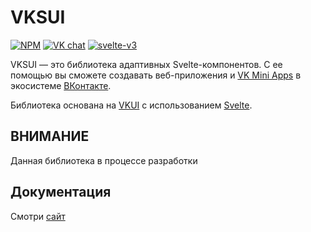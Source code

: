 # VKSUI

[![NPM][npm]][npm-url]
[![VK chat][chat]][chat-url]
[![svelte-v3][svelte]][svelte-url]

VKSUI — это библиотека адаптивных Svelte-компонентов. С ее помощью вы сможете
создавать веб-приложения и
[VK Mini Apps](https://vk.com/miniapps) в экосистеме [ВКонтакте](https://vk.com).

Библиотека основана на [VKUI](https://vkcom.github.io/VKUI/) с использованием
[Svelte](https://svelte.dev/).

## ВНИМАНИЕ

Данная библиотека в процессе разработки

## Документация

Смотри [сайт][site-url]

[npm]: https://img.shields.io/npm/v/@sveltevk/vksui.svg?color=blue
[npm-url]: https://npmjs.com/package/@sveltevk/vksui
[chat]: https://img.shields.io/badge/VK%20chat-%234a76a8.svg?logo=VK&logoColor=white
[chat-url]: https://vk.me/join/AJQ1d3IXhxgxghIc5PFNiLCd
[svelte]: https://img.shields.io/badge/svelte-v3-blueviolet.svg
[svelte-url]: https://svelte.dev
[license]: https://img.shields.io/github/license/sveltevk/VKSUI
[license-url]: https://github.com/sveltevk/VKSUI/blob/master/LICENSE
[site-url]: https://sveltevk.github.io/VKSUI/
[changelog-url]: https://github.com/sveltevk/VKSUI/releases
[github-url]: https://github.com/sveltevk/VKSUI
[repl]: https://img.shields.io/badge/svelte-REPL-red?logoColor=white&style=flat-square
